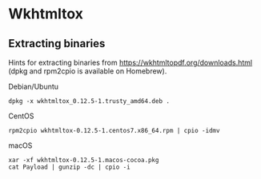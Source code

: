 # Wkhtmltox

## Extracting binaries

Hints for extracting binaries from https://wkhtmltopdf.org/downloads.html (dpkg and rpm2cpio is available on Homebrew).

Debian/Ubuntu

```
dpkg -x wkhtmltox_0.12.5-1.trusty_amd64.deb .
```

CentOS

```
rpm2cpio wkhtmltox-0.12.5-1.centos7.x86_64.rpm | cpio -idmv
```

macOS

```
xar -xf wkhtmltox-0.12.5-1.macos-cocoa.pkg
cat Payload | gunzip -dc | cpio -i
```
